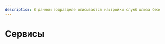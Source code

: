 ```yaml
---
description: В данном подразделе описываются настройки служб шлюза безопасности Ideco UTM.
---
```


# Сервисы

